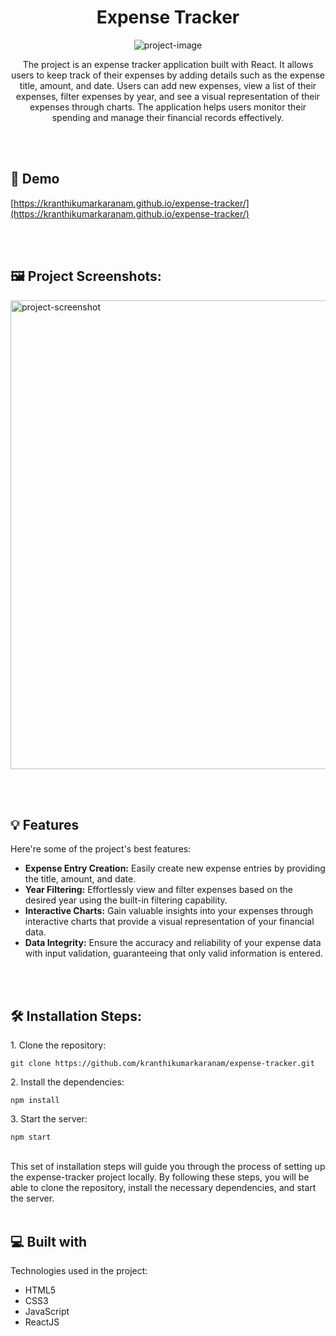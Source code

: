 <h1 align="center" id="title">Expense Tracker</h1>

<p align="center"><img src="https://socialify.git.ci/kranthikumarkaranam/expense-tracker/image?description=1&amp;descriptionEditable=Efficiently%20Managing%20Personal%20Finances%3A%20An%20Expense%20Tracking%20Solution&amp;font=Raleway&amp;forks=1&amp;issues=1&amp;language=1&amp;name=1&amp;owner=1&amp;pattern=Plus&amp;pulls=1&amp;stargazers=1&amp;theme=Auto" alt="project-image"></p>

<p id="description" align="center">The project is an expense tracker application built with React. It allows users to keep track of their expenses by adding details such as the expense title, amount, and date. Users can add new expenses, view a list of their expenses, filter expenses by year, and see a visual representation of their expenses through charts. The application helps users monitor their spending and manage their financial records effectively.</p>

<br>
<br>

<h2>🚀 Demo</h2>

[https://kranthikumarkaranam.github.io/expense-tracker/](https://kranthikumarkaranam.github.io/expense-tracker/)

<br>
<br>

<h2>🖼️ Project Screenshots:</h2>

<img src="https://kranthi-kumar.netlify.app/static/media/Expense%20Tracker.104f7f0b5924d543a740.jpg" alt="project-screenshot" width="1920" height="750/">
  
<br></br>
<h2>💡 Features</h2>

Here're some of the project's best features:

* __Expense Entry Creation:__ Easily create new expense entries by providing the title, amount, and date.
* __Year Filtering:__ Effortlessly view and filter expenses based on the desired year using the built-in filtering capability.
* __Interactive Charts:__ Gain valuable insights into your expenses through interactive charts that provide a visual representation of your financial data.
* __Data Integrity:__ Ensure the accuracy and reliability of your expense data with input validation, guaranteeing that only valid information is entered.

<br></br>
<h2>🛠️ Installation Steps:</h2>

<p>1. Clone the repository:</p>

```
git clone https://github.com/kranthikumarkaranam/expense-tracker.git
```

<p>2. Install the dependencies:</p>

```
npm install
```

<p>3. Start the server:</p>

```
npm start
```
<br>
This set of installation steps will guide you through the process of setting up the expense-tracker project locally. By following these steps, you will be able to clone the repository, install the necessary dependencies, and start the server.

<br>
<br>
 
<h2>💻 Built with</h2>

Technologies used in the project:

*   HTML5
*   CSS3
*   JavaScript
*   ReactJS
